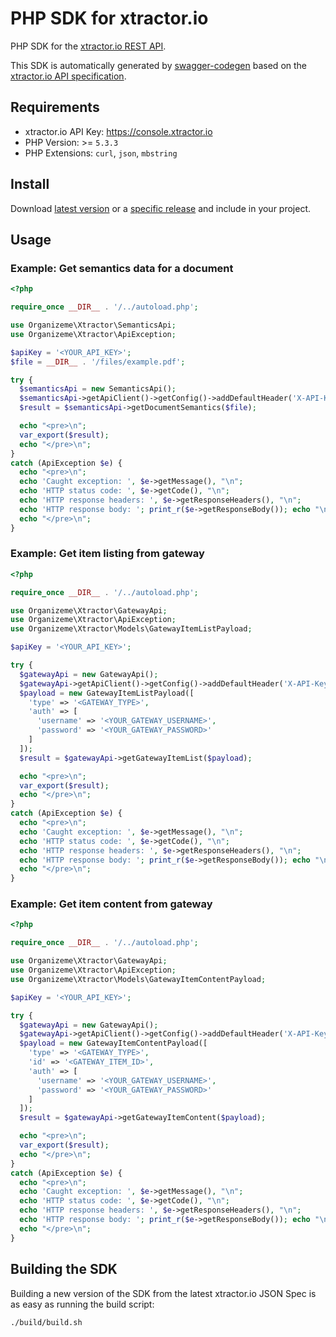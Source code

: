 # PHP SDK for xtractor.io

PHP SDK for the [xtractor.io REST API](https://console.xtractor.io).

This SDK is automatically generated by [swagger-codegen](https://github.com/swagger-api/swagger-codegen) based on the [xtractor.io API specification](https://console.xtractor.io/scheme/api/latest.json).

## Requirements

- xtractor.io API Key: https://console.xtractor.io 
- PHP Version: >= `5.3.3`
- PHP Extensions: `curl`, `json`, `mbstring`

## Install

Download [latest version](https://github.com/Organiceme/xtractor.io-sdk-php/archive/master.zip) or a [specific release](https://github.com/Organiceme/xtractor.io-sdk-php/releases) and include in your project.

## Usage

### Example: Get semantics data for a document
```php
<?php

require_once __DIR__ . '/../autoload.php';

use Organizeme\Xtractor\SemanticsApi;
use Organizeme\Xtractor\ApiException;

$apiKey = '<YOUR_API_KEY>';
$file = __DIR__ . '/files/example.pdf';

try {
  $semanticsApi = new SemanticsApi();
  $semanticsApi->getApiClient()->getConfig()->addDefaultHeader('X-API-Key', $apiKey);
  $result = $semanticsApi->getDocumentSemantics($file);

  echo "<pre>\n";
  var_export($result);
  echo "</pre>\n";
}
catch (ApiException $e) {
  echo "<pre>\n";
  echo 'Caught exception: ', $e->getMessage(), "\n";
  echo 'HTTP status code: ', $e->getCode(), "\n";
  echo 'HTTP response headers: ', $e->getResponseHeaders(), "\n";
  echo 'HTTP response body: '; print_r($e->getResponseBody()); echo "\n";
  echo "</pre>\n";
}
```

### Example: Get item listing from gateway
```php
<?php

require_once __DIR__ . '/../autoload.php';

use Organizeme\Xtractor\GatewayApi;
use Organizeme\Xtractor\ApiException;
use Organizeme\Xtractor\Models\GatewayItemListPayload;

$apiKey = '<YOUR_API_KEY>';

try {
  $gatewayApi = new GatewayApi();
  $gatewayApi->getApiClient()->getConfig()->addDefaultHeader('X-API-Key', $apiKey);
  $payload = new GatewayItemListPayload([
    'type' => '<GATEWAY_TYPE>',
    'auth' => [
      'username' => '<YOUR_GATEWAY_USERNAME>',
      'password' => '<YOUR_GATEWAY_PASSWORD>'
    ]
  ]);
  $result = $gatewayApi->getGatewayItemList($payload);

  echo "<pre>\n";
  var_export($result);
  echo "</pre>\n";
}
catch (ApiException $e) {
  echo "<pre>\n";
  echo 'Caught exception: ', $e->getMessage(), "\n";
  echo 'HTTP status code: ', $e->getCode(), "\n";
  echo 'HTTP response headers: ', $e->getResponseHeaders(), "\n";
  echo 'HTTP response body: '; print_r($e->getResponseBody()); echo "\n";
  echo "</pre>\n";
}
```

### Example: Get item content from gateway
```php
<?php

require_once __DIR__ . '/../autoload.php';

use Organizeme\Xtractor\GatewayApi;
use Organizeme\Xtractor\ApiException;
use Organizeme\Xtractor\Models\GatewayItemContentPayload;

$apiKey = '<YOUR_API_KEY>';

try {
  $gatewayApi = new GatewayApi();
  $gatewayApi->getApiClient()->getConfig()->addDefaultHeader('X-API-Key', $apiKey);
  $payload = new GatewayItemContentPayload([
    'type' => '<GATEWAY_TYPE>',
    'id' => '<GATEWAY_ITEM_ID>',
    'auth' => [
      'username' => '<YOUR_GATEWAY_USERNAME>',
      'password' => '<YOUR_GATEWAY_PASSWORD>'
    ]
  ]);
  $result = $gatewayApi->getGatewayItemContent($payload);

  echo "<pre>\n";
  var_export($result);
  echo "</pre>\n";
}
catch (ApiException $e) {
  echo "<pre>\n";
  echo 'Caught exception: ', $e->getMessage(), "\n";
  echo 'HTTP status code: ', $e->getCode(), "\n";
  echo 'HTTP response headers: ', $e->getResponseHeaders(), "\n";
  echo 'HTTP response body: '; print_r($e->getResponseBody()); echo "\n";
  echo "</pre>\n";
}
```

## Building the SDK

Building a new version of the SDK from the latest xtractor.io JSON Spec is as easy as running the build script:

```
./build/build.sh
```
